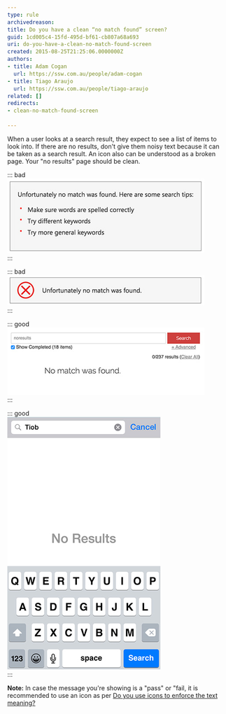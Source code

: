 ```yaml
---
type: rule
archivedreason: 
title: Do you have a clean “no match found” screen?
guid: 1cd005c4-15fd-495d-bf61-cb807a68a693
uri: do-you-have-a-clean-no-match-found-screen
created: 2015-08-25T21:25:06.0000000Z
authors:
- title: Adam Cogan
  url: https://ssw.com.au/people/adam-cogan
- title: Tiago Araujo
  url: https://ssw.com.au/people/tiago-araujo
related: []
redirects:
- clean-no-match-found-screen

---
```


When a user looks at a search result, they expect to see a list of items to look into. If there are no results, don't give them noisy text because it can be taken as a search result. An icon also can be understood as a broken page. Your "no results" page should be clean.

<!--endintro-->

::: bad  
![Figure: Bad example - The list of "suggestions" is just noise and can confuse the user](search-result-bad-list.jpg)  
:::

::: bad  
![Figure: Bad example - Having an icon implies that an error happened which is not the case](search-result-bad-icon.jpg)  
:::

::: good  
![Figure: Good example - Plain and clean screen](search-result-good-web.jpg)  
:::

::: good  
![Figure: Good example - Plain and clean screen on mobile](search-result-good-iphone.jpg)  
:::

**Note:** In case the message you're showing is a "pass" or "fail, it is recommended to use an icon as per [Do you use icons to enforce the text meaning?](/do-you-use-icons-in-web-pages-to-enforce-the-text-meaning)
